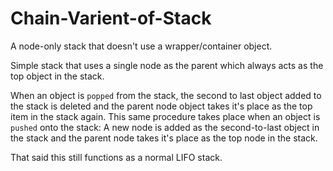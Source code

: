 # Chain-Varient-of-Stack
A node-only stack that doesn't use a wrapper/container object.

Simple stack that uses a single node as the parent which always acts as the top object in the stack.

When an object is `popped` from the stack, the second to last object added to the stack is deleted and the parent node object takes it's place as the top item in the stack again. This same procedure takes place when an object is `pushed` onto the stack: A new node is added as the second-to-last object in the stack and the parent node takes it's place as the top node in the stack.

That said this still functions as a normal LIFO stack.
